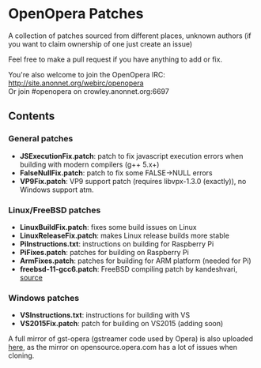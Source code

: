 # OpenOpera Patches
A collection of patches sourced from different places, unknown authors (if you want to claim ownership of one just create an issue)

Feel free to make a pull request if you have anything to add or fix.

You're also welcome to join the OpenOpera IRC: http://site.anonnet.org/webirc/openopera  
Or join #openopera on crowley.anonnet.org:6697

## Contents

### General patches
- **JSExecutionFix.patch**: patch to fix javascript execution errors when building with modern compilers (g++ 5.x+)
- **FalseNullFix.patch**: patch to fix some FALSE->NULL errors
- **VP9Fix.patch**: VP9 support patch (requires libvpx-1.3.0 (exactly)), no Windows support atm.

### Linux/FreeBSD patches
- **LinuxBuildFix.patch**: fixes some build issues on Linux
- **LinuxReleaseFix.patch**: makes Linux release builds more stable
- **PiInstructions.txt**: instructions on building for Raspberry Pi
- **PiFixes.patch**: patches for building on Raspberry Pi
- **ArmFixes.patch**: patches for building for ARM platform (needed for Pi)
- **freebsd-11-gcc6.patch**: FreeBSD compiling patch by kandeshvari, [source](https://gist.github.com/kandeshvari/6e69327fb017ea95bced85c6f297a29f)

### Windows patches
- **VSInstructions.txt**: instructions for building with VS
- **VS2015Fix.patch**: patch for building on VS2015 (adding soon)

A full mirror of gst-opera (gstreamer code used by Opera) is also uploaded [here](http://www22.zippyshare.com/v/Wp1PrPRW/file.html), as the mirror on opensource.opera.com has a lot of issues when cloning.